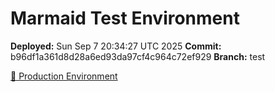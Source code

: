 # Marmaid Test Environment

**Deployed:** Sun Sep  7 20:34:27 UTC 2025
**Commit:** b96df1a361d8d28a6ed93da97cf4c964c72ef929
**Branch:** test

[🚀 Production Environment](https://marmaid.pl/)
